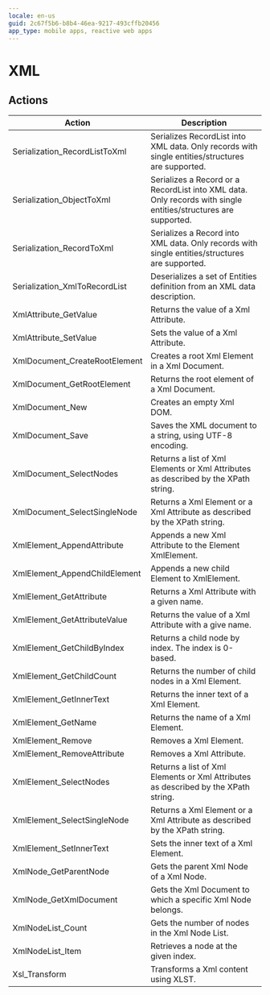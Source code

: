```yaml
---
locale: en-us
guid: 2c67f5b6-b8b4-46ea-9217-493cffb20456
app_type: mobile apps, reactive web apps
---
```

# XML

## Actions

Action | Description
---|---
Serialization_RecordListToXml | Serializes RecordList into XML data. Only records with single entities/structures are supported.
Serialization_ObjectToXml | Serializes a Record or a RecordList into XML data. Only records with single entities/structures are supported.
Serialization_RecordToXml | Serializes a Record into XML data. Only records with single entities/structures are supported.
Serialization_XmlToRecordList | Deserializes a set of Entities definition from an XML data description.
XmlAttribute_GetValue | Returns the value of a Xml Attribute. 
XmlAttribute_SetValue | Sets the value of a Xml Attribute.
XmlDocument_CreateRootElement | Creates a root Xml Element in a Xml Document.
XmlDocument_GetRootElement | Returns the root element of a Xml Document.
XmlDocument_New | Creates an empty Xml DOM.
XmlDocument_Save | Saves the XML document to a string, using UTF-8 encoding.
XmlDocument_SelectNodes | Returns a list of Xml Elements or Xml Attributes as described by the XPath string. 
XmlDocument_SelectSingleNode | Returns a Xml Element or a Xml Attribute as described by the XPath string.
XmlElement_AppendAttribute | Appends a new Xml Attribute to the Element XmlElement.
XmlElement_AppendChildElement | Appends a new child Element to XmlElement.
XmlElement_GetAttribute | Returns a Xml Attribute with a given name. 
XmlElement_GetAttributeValue | Returns the value of a Xml Attribute with a give name. 
XmlElement_GetChildByIndex | Returns a child node by index. The index is 0-based.
XmlElement_GetChildCount | Returns the number of child nodes in a Xml Element.
XmlElement_GetInnerText | Returns the inner text of a Xml Element.
XmlElement_GetName | Returns the name of a Xml Element.
XmlElement_Remove | Removes a Xml Element.
XmlElement_RemoveAttribute | Removes a Xml Attribute. 
XmlElement_SelectNodes | Returns a list of Xml Elements or Xml Attributes as described by the XPath string.
XmlElement_SelectSingleNode | Returns a Xml Element or a Xml Attribute as described by the XPath string.
XmlElement_SetInnerText | Sets the inner text of a Xml Element.
XmlNode_GetParentNode | Gets the parent Xml Node of a Xml Node. 
XmlNode_GetXmlDocument | Gets the Xml Document to which a specific Xml Node belongs.
XmlNodeList_Count | Gets the number of nodes in the Xml Node List.
XmlNodeList_Item | Retrieves a node at the given index. 
Xsl_Transform | Transforms a Xml content using XLST.
